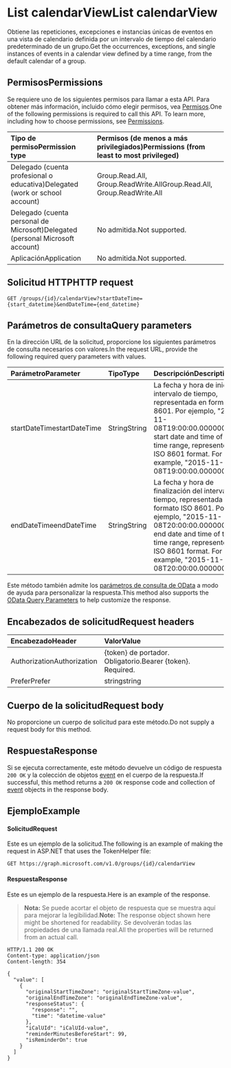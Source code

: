 # <a name="list-calendarview"></a><span data-ttu-id="c58bc-101">List calendarView</span><span class="sxs-lookup"><span data-stu-id="c58bc-101">List calendarView</span></span>
<span data-ttu-id="c58bc-102">Obtiene las repeticiones, excepciones e instancias únicas de eventos en una vista de calendario definida por un intervalo de tiempo del calendario predeterminado de un grupo.</span><span class="sxs-lookup"><span data-stu-id="c58bc-102">Get the occurrences, exceptions, and single instances of events in a calendar view defined by a time range, from the default calendar of a group.</span></span>

## <a name="permissions"></a><span data-ttu-id="c58bc-103">Permisos</span><span class="sxs-lookup"><span data-stu-id="c58bc-103">Permissions</span></span>
<span data-ttu-id="c58bc-p101">Se requiere uno de los siguientes permisos para llamar a esta API. Para obtener más información, incluido cómo elegir permisos, vea [Permisos](../../../concepts/permissions_reference.md).</span><span class="sxs-lookup"><span data-stu-id="c58bc-p101">One of the following permissions is required to call this API. To learn more, including how to choose permissions, see [Permissions](../../../concepts/permissions_reference.md).</span></span>

|<span data-ttu-id="c58bc-106">Tipo de permiso</span><span class="sxs-lookup"><span data-stu-id="c58bc-106">Permission type</span></span>      | <span data-ttu-id="c58bc-107">Permisos (de menos a más privilegiados)</span><span class="sxs-lookup"><span data-stu-id="c58bc-107">Permissions (from least to most privileged)</span></span>              |
|:--------------------|:---------------------------------------------------------|
|<span data-ttu-id="c58bc-108">Delegado (cuenta profesional o educativa)</span><span class="sxs-lookup"><span data-stu-id="c58bc-108">Delegated (work or school account)</span></span> | <span data-ttu-id="c58bc-109">Group.Read.All, Group.ReadWrite.All</span><span class="sxs-lookup"><span data-stu-id="c58bc-109">Group.Read.All, Group.ReadWrite.All</span></span>    |
|<span data-ttu-id="c58bc-110">Delegado (cuenta personal de Microsoft)</span><span class="sxs-lookup"><span data-stu-id="c58bc-110">Delegated (personal Microsoft account)</span></span> | <span data-ttu-id="c58bc-111">No admitida.</span><span class="sxs-lookup"><span data-stu-id="c58bc-111">Not supported.</span></span>    |
|<span data-ttu-id="c58bc-112">Aplicación</span><span class="sxs-lookup"><span data-stu-id="c58bc-112">Application</span></span> | <span data-ttu-id="c58bc-113">No admitida.</span><span class="sxs-lookup"><span data-stu-id="c58bc-113">Not supported.</span></span> |

## <a name="http-request"></a><span data-ttu-id="c58bc-114">Solicitud HTTP</span><span class="sxs-lookup"><span data-stu-id="c58bc-114">HTTP request</span></span>
<!-- { "blockType": "ignored" } -->
```http
GET /groups/{id}/calendarView?startDateTime={start_datetime}&endDateTime={end_datetime}
```

## <a name="query-parameters"></a><span data-ttu-id="c58bc-115">Parámetros de consulta</span><span class="sxs-lookup"><span data-stu-id="c58bc-115">Query parameters</span></span>
<span data-ttu-id="c58bc-116">En la dirección URL de la solicitud, proporcione los siguientes parámetros de consulta necesarios con valores.</span><span class="sxs-lookup"><span data-stu-id="c58bc-116">In the request URL, provide the following required query parameters with values.</span></span>

| <span data-ttu-id="c58bc-117">Parámetro</span><span class="sxs-lookup"><span data-stu-id="c58bc-117">Parameter</span></span>    | <span data-ttu-id="c58bc-118">Tipo</span><span class="sxs-lookup"><span data-stu-id="c58bc-118">Type</span></span>   |<span data-ttu-id="c58bc-119">Descripción</span><span class="sxs-lookup"><span data-stu-id="c58bc-119">Description</span></span>|
|:---------------|:--------|:----------|
|<span data-ttu-id="c58bc-120">startDateTime</span><span class="sxs-lookup"><span data-stu-id="c58bc-120">startDateTime</span></span>|<span data-ttu-id="c58bc-121">String</span><span class="sxs-lookup"><span data-stu-id="c58bc-121">String</span></span>|<span data-ttu-id="c58bc-p102">La fecha y hora de inicio del intervalo de tiempo, representada en formato ISO 8601. Por ejemplo, "2015-11-08T19:00:00.0000000".</span><span class="sxs-lookup"><span data-stu-id="c58bc-p102">The start date and time of the time range, represented in ISO 8601 format. For example, "2015-11-08T19:00:00.0000000".</span></span>|
|<span data-ttu-id="c58bc-124">endDateTime</span><span class="sxs-lookup"><span data-stu-id="c58bc-124">endDateTime</span></span>|<span data-ttu-id="c58bc-125">String</span><span class="sxs-lookup"><span data-stu-id="c58bc-125">String</span></span>|<span data-ttu-id="c58bc-p103">La fecha y hora de finalización del intervalo de tiempo, representada en formato ISO 8601. Por ejemplo, "2015-11-08T20:00:00.0000000".</span><span class="sxs-lookup"><span data-stu-id="c58bc-p103">The end date and time of the time range, represented in ISO 8601 format. For example, "2015-11-08T20:00:00.0000000".</span></span>|

<span data-ttu-id="c58bc-128">Este método también admite los [parámetros de consulta de OData](../../../concepts/query_parameters.md) a modo de ayuda para personalizar la respuesta.</span><span class="sxs-lookup"><span data-stu-id="c58bc-128">This method also supports the [OData Query Parameters](../../../concepts/query_parameters.md) to help customize the response.</span></span>

## <a name="request-headers"></a><span data-ttu-id="c58bc-129">Encabezados de solicitud</span><span class="sxs-lookup"><span data-stu-id="c58bc-129">Request headers</span></span>
| <span data-ttu-id="c58bc-130">Encabezado</span><span class="sxs-lookup"><span data-stu-id="c58bc-130">Header</span></span>       | <span data-ttu-id="c58bc-131">Valor</span><span class="sxs-lookup"><span data-stu-id="c58bc-131">Value</span></span> |
|:---------------|:--------|
| <span data-ttu-id="c58bc-132">Authorization</span><span class="sxs-lookup"><span data-stu-id="c58bc-132">Authorization</span></span>  | <span data-ttu-id="c58bc-p104">{token} de portador. Obligatorio.</span><span class="sxs-lookup"><span data-stu-id="c58bc-p104">Bearer {token}. Required.</span></span>  |
| <span data-ttu-id="c58bc-135">Prefer</span><span class="sxs-lookup"><span data-stu-id="c58bc-135">Prefer</span></span> | <span data-ttu-id="c58bc-136">string</span><span class="sxs-lookup"><span data-stu-id="c58bc-136">string</span></span> | <span data-ttu-id="c58bc-p105">outlook.timezone="Hora estándar del Este". Opcional. Se usa para especificar la zona horaria en las horas de inicio y final en la respuesta. Si no se especifica, la respuesta se devuelve en hora UTC.</span><span class="sxs-lookup"><span data-stu-id="c58bc-p105">outlook.timezone="Eastern Standard Time". Optional. Use this to specify the time zone for start and end times in the response. If not specified, the response are returned in UTC.</span></span> |

## <a name="request-body"></a><span data-ttu-id="c58bc-141">Cuerpo de la solicitud</span><span class="sxs-lookup"><span data-stu-id="c58bc-141">Request body</span></span>
<span data-ttu-id="c58bc-142">No proporcione un cuerpo de solicitud para este método.</span><span class="sxs-lookup"><span data-stu-id="c58bc-142">Do not supply a request body for this method.</span></span>

## <a name="response"></a><span data-ttu-id="c58bc-143">Respuesta</span><span class="sxs-lookup"><span data-stu-id="c58bc-143">Response</span></span>
<span data-ttu-id="c58bc-144">Si se ejecuta correctamente, este método devuelve un código de respuesta `200 OK` y la colección de objetos [event](../resources/event.md) en el cuerpo de la respuesta.</span><span class="sxs-lookup"><span data-stu-id="c58bc-144">If successful, this method returns a `200 OK` response code and collection of [event](../resources/event.md) objects in the response body.</span></span>

## <a name="example"></a><span data-ttu-id="c58bc-145">Ejemplo</span><span class="sxs-lookup"><span data-stu-id="c58bc-145">Example</span></span>
#### <a name="request"></a><span data-ttu-id="c58bc-146">Solicitud</span><span class="sxs-lookup"><span data-stu-id="c58bc-146">Request</span></span>
<span data-ttu-id="c58bc-147">Este es un ejemplo de la solicitud.</span><span class="sxs-lookup"><span data-stu-id="c58bc-147">The following is an example of making the request in ASP.NET that uses the TokenHelper file:</span></span>
<!-- {
  "blockType": "request",
  "name": "get_calendarview"
}-->
```http
GET https://graph.microsoft.com/v1.0/groups/{id}/calendarView
```

#### <a name="response"></a><span data-ttu-id="c58bc-148">Respuesta</span><span class="sxs-lookup"><span data-stu-id="c58bc-148">Response</span></span>
<span data-ttu-id="c58bc-149">Este es un ejemplo de la respuesta.</span><span class="sxs-lookup"><span data-stu-id="c58bc-149">Here is an example of the response.</span></span>
><span data-ttu-id="c58bc-150">**Nota:** Se puede acortar el objeto de respuesta que se muestra aquí para mejorar la legibilidad.</span><span class="sxs-lookup"><span data-stu-id="c58bc-150">**Note:** The response object shown here might be shortened for readability.</span></span> <span data-ttu-id="c58bc-151">Se devolverán todas las propiedades de una llamada real.</span><span class="sxs-lookup"><span data-stu-id="c58bc-151">All the properties will be returned from an actual call.</span></span>
<!-- {
  "blockType": "response",
  "truncated": true,
  "@odata.type": "microsoft.graph.event",
  "isCollection": true
} -->
```http
HTTP/1.1 200 OK
Content-type: application/json
Content-length: 354

{
  "value": [
    {
      "originalStartTimeZone": "originalStartTimeZone-value",
      "originalEndTimeZone": "originalEndTimeZone-value",
      "responseStatus": {
        "response": "",
        "time": "datetime-value"
      },
      "iCalUId": "iCalUId-value",
      "reminderMinutesBeforeStart": 99,
      "isReminderOn": true
    }
  ]
}
```

<!-- uuid: 8fcb5dbc-d5aa-4681-8e31-b001d5168d79
2015-10-25 14:57:30 UTC -->
<!-- {
  "type": "#page.annotation",
  "description": "List calendarView",
  "keywords": "",
  "section": "documentation",
  "tocPath": ""
}-->

